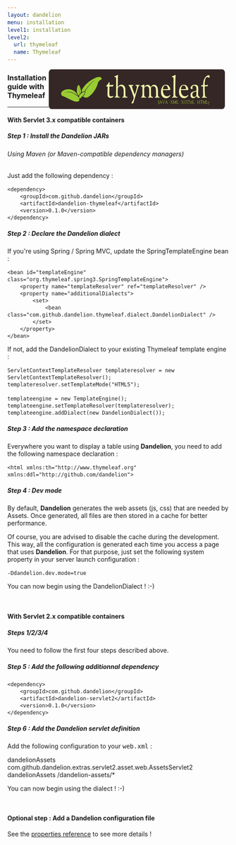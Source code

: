 ```yaml
---
layout: dandelion
menu: installation
level1: installation
level2:
  url: thymeleaf
  name: Thymeleaf
---
```


<a href="http://www.thymeleaf.org"><img src="/assets/images/logo_thymeleaflogonamesmall.png" style="float:right; margin-right: 10px;" width="400px" height="90px" /></a>
<h3>Installation guide with Thymeleaf</h3>
<hr />

<h4>With Servlet 3.x compatible containers</h4>

<h5>Step 1 : Install the Dandelion JARs</h5>

<h6>Using Maven (or Maven-compatible dependency managers)</h6>
 
Just add the following dependency :

    <dependency>
        <groupId>com.github.dandelion</groupId>
        <artifactId>dandelion-thymeleaf</artifactId>
        <version>0.1.0</version>
    </dependency>

<h5>Step 2 : Declare the Dandelion dialect</h5>

If you\'re using Spring / Spring MVC, update the SpringTemplateEngine bean :

    <bean id="templateEngine" class="org.thymeleaf.spring3.SpringTemplateEngine">
        <property name="templateResolver" ref="templateResolver" />
        <property name="additionalDialects">
            <set>
                <bean class="com.github.dandelion.thymeleaf.dialect.DandelionDialect" />
            </set>
        </property>
    </bean>

If not, add the DandelionDialect to your existing Thymeleaf template engine :

    ServletContextTemplateResolver templateresolver = new ServletContextTemplateResolver();
    templateresolver.setTemplateMode("HTML5");

    templateengine = new TemplateEngine();
    templateengine.setTemplateResolver(templateresolver);
    templateengine.addDialect(new DandelionDialect());

<h5>Step 3 : Add the namespace declaration</h5>

Everywhere you want to display a table using <strong>Dandelion</strong>, you need to add the following namespace declaration :

    <html xmlns:th="http://www.thymeleaf.org" xmlns:ddl="http://github.com/dandelion">

##### Step 4 : Dev mode

By default, **Dandelion** generates the web assets (js, css) that are needed by Assets. Once generated, all files are then stored in a cache for better performance.

Of course, you are advised to disable the cache during the development. This way, all the configuration is generated each time you access a page that uses **Dandelion**.
For that purpose, just set the following system property in your server launch configuration :

	-Ddandelion.dev.mode=true

You can now begin using the DandelionDialect ! :-)

<br />
<h4>With Servlet 2.x compatible containers</h4>

<h5>Steps 1/2/3/4</h5>
You need to follow the first four steps described above.

<h5>Step 5 : Add the following additionnal dependency</h5>

    <dependency>
        <groupId>com.github.dandelion</groupId>
        <artifactId>dandelion-servlet2</artifactId>
        <version>0.1.0</version>
    </dependency>
    
<h5>Step 6 : Add the Dandelion servlet definition</h5>

Add the following configuration to your <tt>web.xml</tt> :

  <!-- Dandelion-Datatables servlet definition -->
  <servlet>
      <servlet-name>dandelionAssets</servlet-name>
      <servlet-class>com.github.dandelion.extras.servlet2.asset.web.AssetsServlet2</servlet-class>
  </servlet>

  <!-- Dandelion-Datatables servlet mapping -->
  <servlet-mapping>
      <servlet-name>dandelionAssets</servlet-name>
      <url-pattern>/dandelion-assets/*</url-pattern>
  </servlet-mapping>

You can now begin using the dialect ! :-)

<br />
<h4>Optional step : Add a Dandelion configuration file</h4>

See the [properties reference](/dandelion/ref/configuration) to see more details !